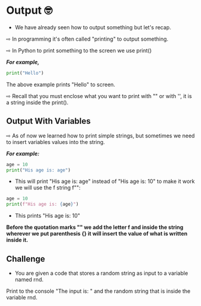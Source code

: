 # Output 🤓

- We have already seen how to output something but let's recap.

⇨ In programming it's often called "printing" to output something.

⇨ In Python to print something to the screen we use print()

***For example,***
```py
print("Hello")
```
The above example prints "Hello" to screen.

⇨ Recall that you must enclose what you want to print with "" or with '', it is a string inside the print().

## Output With Variables 

⇨ As of now we learned how to print simple strings, but sometimes we need to insert variables values into the string.

***For example:***

```py
age = 10
print("His age is: age")
```
- This will print "His age is: age" instead of "His age is: 10"
to make it work we will use the f string f"":

```py
age = 10
print(f"His age is: {age}")
```

- This prints "His age is: 10"

**Before the quotation marks "" we add the letter f and inside the string wherever we put parenthesis {} it will insert the value of what is written inside it.**

## Challenge

- You are given a code that stores a random string as input to a variable named rnd.

Print to the console "The input is: " and the random string that is inside the variable rnd.


